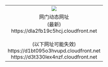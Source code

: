 ﻿<table>
  <tr></tr>
  <tr><td colspan=2 align=center><img src="https://dla2fb19c5hcj.cloudfront.net/Up/oGate.jpg" /></td></tr>
  <tr><td colspan=2 align=center>网门动态网址<br/>(最新)
<br>https://dla2fb19c5hcj.cloudfront.net
<br/><br/>(以下网址可能失效)
<br>https://d1bt095o3hvupd.cloudfront.net
<br>https://d3t330lex4nzf.cloudfront.net
    </td>
  </tr>
</table>
